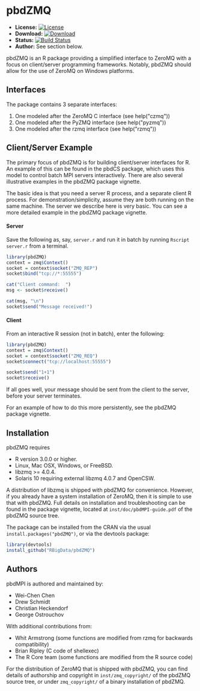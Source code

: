 # pbdZMQ

* **License:** [![License](http://img.shields.io/badge/license-GPL%20v3-orange.svg?style=flat)](http://www.gnu.org/licenses/gpl-3.0.en.html)
* **Download:** [![Download](http://cranlogs.r-pkg.org/badges/pbdZMQ)](https://cran.r-project.org/package=pbdZMQ)
* **Status:** [![Build Status](https://travis-ci.org/snoweye/pbdZMQ.png)](https://travis-ci.org/snoweye/pbdZMQ)
* **Author:** See section below.


pbdZMQ is an R package providing a simplified interface to ZeroMQ
with a focus on client/server programming frameworks.  Notably, pbdZMQ
should allow for the use of ZeroMQ on Windows platforms.


## Interfaces

The package contains 3 separate interfaces:

1. One modeled after the ZeroMQ C interface (see help("czmq"))
2. One modeled after the PyZMQ interface (see help("pyzmq"))
3. One modeled after the rzmq interface (see help("rzmq"))



## Client/Server Example

The primary focus of pbdZMQ is for building client/server interfaces
for R.  An example of this can be found in the pbdCS package, which
uses this model to control batch MPI servers interactively.  There
are also several illustrative examples in the pbdZMQ package vignette.

The basic idea is that you need a server R process, and a separate
client R process.  For demonstration/simplicity, assume they are
both running on the same machine.  The server we describe here is
very basic.  You can see a more detailed example in the pbdZMQ
package vignette.


#### Server

Save the following as, say, `server.r` and run it in batch by 
running `Rscript server.r` from a terminal.

```r
library(pbdZMQ)
context = zmq$Context()
socket = context$socket("ZMQ_REP")
socket$bind("tcp://*:55555")

cat("Client command:  ")
msg <- socket$receive()

cat(msg, "\n")
socket$send("Message received!")
```


#### Client

From an interactive R session (not in batch), enter the
following:

```r
library(pbdZMQ)
context = zmq$Context()
socket = context$socket("ZMQ_REQ")
socket$connect("tcp://localhost:55555")

socket$send("1+1")
socket$receive()
```

If all goes well, your message should be sent from the client
to the server, before your server terminates.

For an example of how to do this more persistently, see the pbdZMQ
package vignette.



## Installation

pbdZMQ requires
* R version 3.0.0 or higher.
* Linux, Mac OSX, Windows, or FreeBSD.
* libzmq >= 4.0.4.
* Solaris 10 requiring external libzmq 4.0.7 and OpenCSW.

A distribution of libzmq is shipped with pbdZMQ for convenience.  However,
if you already have a system installation of ZeroMQ, then it is simple
to use that with pbdZMQ.  Full details on installation and troubleshooting
can be found in the package vignette, located at `inst/doc/pbdMPI-guide.pdf` of the pbdZMQ source tree.

The package can be installed from the CRAN via the usual
`install.packages("pbdZMQ")`, or via the devtools package:

```r
library(devtools)
install_github("RBigData/pbdZMQ")
```



## Authors

pbdMPI is authored and maintained by:
* Wei-Chen Chen
* Drew Schmidt
* Christian Heckendorf
* George Ostrouchov

With additional contributions from:
* Whit Armstrong (some functions are modified from rzmq for backwards compatibility)
* Brian Ripley (C code of shellexec)
* The R Core team (some functions are modified from the R source code)

For the distribution of ZeroMQ that is shipped with pbdZMQ, you can find details of authorship and copyright in `inst/zmq_copyright/` of the pbdZMQ source tree, or under `zmq_copyright/` of a binary installation of pbdZMQ.
